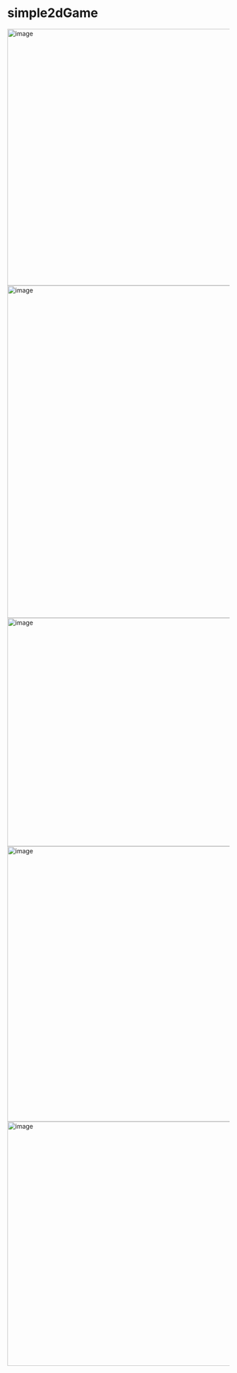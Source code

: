 # simple2dGame



<img width="1081" height="580" alt="image" src="https://github.com/user-attachments/assets/d22692d2-2f45-4663-8166-e8b2520171fa" />

<img width="1558" height="751" alt="image" src="https://github.com/user-attachments/assets/6674a19b-ef9d-4052-b763-7eb8c14f5c3a" />

<img width="1562" height="516" alt="image" src="https://github.com/user-attachments/assets/d7989010-d6b9-4bba-8e0c-5a74a47970b6" />

<img width="1577" height="622" alt="image" src="https://github.com/user-attachments/assets/159734e0-af23-4b5e-a817-cc44c585cb6c" />

<img width="1568" height="552" alt="image" src="https://github.com/user-attachments/assets/54f9340b-709d-445a-b432-0415848622bc" />


